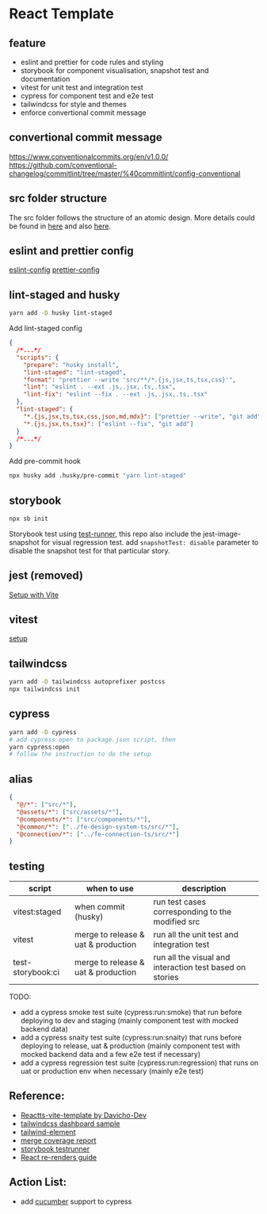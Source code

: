 # React Template

## feature

- eslint and prettier for code rules and styling
- storybook for component visualisation, snapshot test and documentation
- vitest for unit test and integration test
- cypress for component test and e2e test
- tailwindcss for style and themes
- enforce convertional commit message

## convertional commit message

https://www.conventionalcommits.org/en/v1.0.0/ <br />
https://github.com/conventional-changelog/commitlint/tree/master/%40commitlint/config-conventional

## src folder structure

The src folder follows the structure of an atomic design. More details could be found in [here](https://medium.com/yemeksepeti-teknoloji/atomic-design-system-in-frontend-bdbb919290b4) and also [here](https://paulonteri.com/thoughts/atomic-design-react).

## eslint and prettier config

[eslint-config](https://www.npmjs.com/package/@joengsh/eslint-config-react?activeTab=readme)
[prettier-config](https://www.npmjs.com/package/@joengsh/prettier-config)

## lint-staged and husky

```bash
yarn add -D husky lint-staged
```

Add lint-staged config

```json
{
  /*...*/
  "scripts": {
    "prepare": "husky install",
    "lint-staged": "lint-staged",
    "format": "prettier --write 'src/**/*.{js,jsx,ts,tsx,css}'",
    "lint": "eslint . --ext .js,.jsx,.ts,.tsx",
    "lint-fix": "eslint --fix . --ext .js,.jsx,.ts,.tsx"
  },
  "lint-staged": {
    "*.{js,jsx,ts,tsx,css,json,md,mdx}": ["prettier --write", "git add"],
    "*.{js,jsx,ts,tsx}": ["eslint --fix", "git add"]
  }
  /*...*/
}
```

Add pre-commit hook

```bash
npx husky add .husky/pre-commit "yarn lint-staged"
```

## storybook

```bash
npx sb init
```

Storybook test using [test-runner](https://storybook.js.org/addons/@storybook/test-runner), this repo also include the jest-image-snapshot for visual regression test. add `snapshotTest: disable` parameter to disable the snapshot test for that particular story.

## jest (removed)

[Setup with Vite](https://hung.dev/posts/jest-vite)

## vitest

[setup](https://vitest.dev/guide/)

## tailwindcss

```bash
yarn add -D tailwindcss autoprefixer postcss
npx tailwindcss init
```

## cypress

```bash
yarn add -D cypress
# add cypress open to package.json script, then
yarn cypress:open
# follow the instruction to do the setup
```

## alias

```json
{
  "@/*": ["src/*"],
  "@assets/*": ["src/assets/*"],
  "@components/*": ["src/components/*"],
  "@common/*": ["../fe-design-system-ts/src/*"],
  "@connection/*": ["../fe-connection-ts/src/*"]
}
```

## testing

| script            | when to use                         | description                                              |
| ----------------- | ----------------------------------- | -------------------------------------------------------- |
| vitest:staged     | when commit (husky)                 | run test cases corresponding to the modified src         |
| vitest            | merge to release & uat & production | run all the unit test and integration test               |
| test-storybook:ci | merge to release & uat & production | run all the visual and interaction test based on stories |

TODO:

- add a cypress smoke test suite (cypress:run:smoke) that run before deploying to dev and staging (mainly component test with mocked backend data)
- add a cypress snaity test suite (cypress:run:snaity) that runs before deploying to release, uat & production (mainly component test with mocked backend data and a few e2e test if necessary)
- add a cypress regression test suite (cypress:run:regression) that runs on uat or production env when necessary (mainly e2e test)

## Reference:

- [Reactts-vite-template by Davicho-Dev](https://github.com/Davicho-Dev/ReactTs-Vite-Jest-Testing_Library-TailwindCSS-Cypress-Storybook)
- [tailwindcss dashboard sample](https://tailwindcomponents.com/component/responsive-admin-template)
- [tailwind-element](https://tailwind-elements.com/docs/standard/designblocks/landing-page/)
- [merge coverage report](https://dev.to/penx/combining-storybook-cypress-and-jest-code-coverage-4pa5)
- [storybook testrunner](https://storybook.js.org/addons/@storybook/test-runner)
- [React re-renders guide](https://www.developerway.com/posts/react-re-renders-guide)

## Action List:

- add [cucumber](https://www.npmjs.com/package/cypress-cucumber-preprocessor) support to cypress
